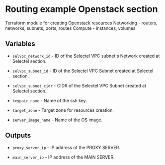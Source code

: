 # Routing example Openstack section

Terraform module for creating Openstack resources
Networking - routers, networks, subnets, ports, routes
Compute - instances, volumes

## Variables

  * `selvpc_network_id` - ID of the Selectel VPC subnet's Network created at Selectel section.

  * `selvpc_subnet_id` - ID of the Selectel VPC Subnet created at Selectel section.

  * `selvpc_subnet_cidr` -  CIDR of the Selectel VPC Subnet created at Selectel section.

  * `keypair_name` - Name of the ssh key.

  * `target_zone` - Target zone for resources creation.

  * `server_image_name` - Name of the OS image.

## Outputs

  * `proxy_server_ip` - IP address of the PROXY SERVER.

  * `main_server_ip` - IP address of the MAIN SERVER.
